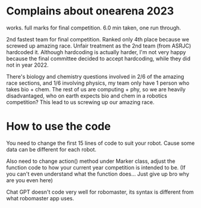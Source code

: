 # Complains about onearena 2023
works. full marks for final competition. 6.0 min taken, one run through.

2nd fastest team for final competition. Ranked only 4th place because we screwed up amazing race. Unfair treatment as the 2nd team (from ASRJC) hardcoded it. Although hardcoding is actually harder, I'm not very happy because the final committee decided to accept hardcoding, while they did not in year 2022.

There's biology and chemistry questions involved in 2/6 of the amazing race sections, and 1/6 involving physics, my team only have 1 person who takes bio + chem. The rest of us are computing + phy, so we are heavily disadvantaged, who on earth expects bio and chem in a robotics competition? This lead to us screwing up our amazing race.

# How to use the code

You need to change the first 15 lines of code to suit your robot. Cause some data can be different for each robot.

Also need to change action() method under Marker class, adjust the function code to how your current year competition is intended to be. (If you can't even understand what the function does... Just give up bro why are you even here)

Chat GPT doesn't code very well for robomaster, its syntax is different from what robomaster app uses.
